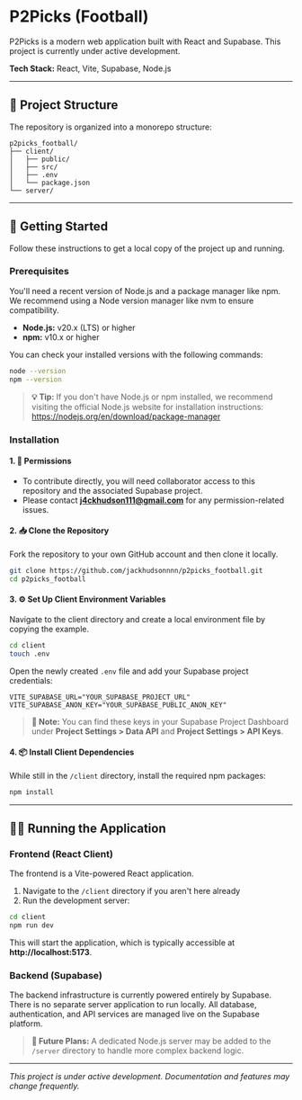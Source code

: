# P2Picks (Football)

P2Picks is a modern web application built with React and Supabase. This project is currently under active development.

**Tech Stack:** React, Vite, Supabase, Node.js

---

## 📁 Project Structure

The repository is organized into a monorepo structure:

```
p2picks_football/
├── client/
│   ├── public/
│   ├── src/
│   ├── .env
│   └── package.json
└── server/
```

---

## 🚀 Getting Started

Follow these instructions to get a local copy of the project up and running.

### Prerequisites

You'll need a recent version of Node.js and a package manager like npm. We recommend using a Node version manager like nvm to ensure compatibility.

- **Node.js:** v20.x (LTS) or higher
- **npm:** v10.x or higher

You can check your installed versions with the following commands:

```bash
node --version
npm --version
```

> **💡 Tip:** If you don't have Node.js or npm installed, we recommend visiting the official Node.js website for installation instructions: https://nodejs.org/en/download/package-manager

### Installation

#### 1. 🔐 Permissions

- To contribute directly, you will need collaborator access to this repository and the associated Supabase project.
- Please contact **j4ckhudson111@gmail.com** for any permission-related issues.

#### 2. 📥 Clone the Repository

Fork the repository to your own GitHub account and then clone it locally.

```bash
git clone https://github.com/jackhudsonnnn/p2picks_football.git
cd p2picks_football
```

#### 3. ⚙️ Set Up Client Environment Variables

Navigate to the client directory and create a local environment file by copying the example.

```bash
cd client
touch .env
```

Open the newly created `.env` file and add your Supabase project credentials:

```env
VITE_SUPABASE_URL="YOUR_SUPABASE_PROJECT_URL"
VITE_SUPABASE_ANON_KEY="YOUR_SUPABASE_PUBLIC_ANON_KEY"
```

> **📌 Note:** You can find these keys in your Supabase Project Dashboard under **Project Settings > Data API** and **Project Settings > API Keys**.

#### 4. 📦 Install Client Dependencies

While still in the `/client` directory, install the required npm packages:

```bash
npm install
```

---

## 🏃‍♂️ Running the Application

### Frontend (React Client)

The frontend is a Vite-powered React application.

1. Navigate to the `/client` directory if you aren't here already
2. Run the development server:

```bash
cd client
npm run dev
```

This will start the application, which is typically accessible at **http://localhost:5173**.

### Backend (Supabase)

The backend infrastructure is currently powered entirely by Supabase. There is no separate server application to run locally. All database, authentication, and API services are managed live on the Supabase platform.

> **🔮 Future Plans:** A dedicated Node.js server may be added to the `/server` directory to handle more complex backend logic.


---

*This project is under active development. Documentation and features may change frequently.*
